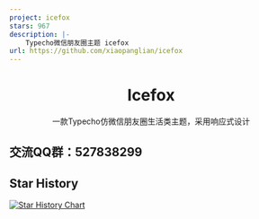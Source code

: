 ```yaml
---
project: icefox
stars: 967
description: |-
    Typecho微信朋友圈主题 icefox
url: https://github.com/xiaopanglian/icefox
---
```


<div align="center">
    <h1>Icefox</h1>
    <p>一款Typecho仿微信朋友圈生活类主题，采用响应式设计</p>
</div>

## **交流QQ群：527838299**

## Star History

[![Star History Chart](https://api.star-history.com/svg?repos=xiaopanglian/icefox&type=Date)](https://star-history.com/#xiaopanglian/icefox&Date)
